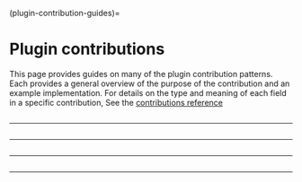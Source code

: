 (plugin-contribution-guides)=
# Plugin contributions

This page provides guides on many of the plugin contribution patterns.
Each provides a general overview of the purpose of the contribution and
an example implementation. For details on the type and meaning of each
field in a specific contribution, See the
[contributions reference](../technical_references/contributions)


```{include} ../_npe2_readers_guide.md
```
----------------

```{include} ../_npe2_writers_guide.md
```
----------------

```{include} ../_npe2_widgets_guide.md
```
----------------

```{include} ../_npe2_sample_data_guide.md
```
----------------

```{include} _layer_data_guide.md
```
